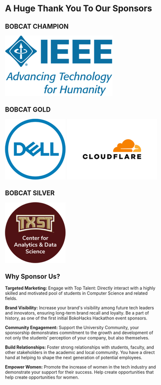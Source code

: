 # **A Huge Thank You To Our Sponsors**

## **BOBCAT CHAMPION**
![IEEE - Jalyn Celly](assets/logos/IEEE.png)

## **BOBCAT GOLD**
![Dell Logo](assets/logos/Dell.png)
![Cloudflare Logo](assets/logos/Cloudflare.png)

## **BOBCAT SILVER**
![CADS Logo](assets/logos/CADS.png)

## **Why Sponsor Us?** 

**Targeted Marketing:**
Engage with Top Talent: Directly interact with a highly skilled and motivated pool of students in Computer Science and related fields. 

**Brand Visibility:**
Increase your brand's visibility among future tech leaders and innovators, ensuring long-term brand recall and loyalty. Be a part of history, as one of the first initial BokoHacks Hackathon event sponsors. 

**Community Engagement:**
Support the University Community, your sponsorship demonstrates commitment to the growth and development of not only the students’ perception of your company, but also themselves. 

**Build Relationships:**
Foster strong relationships with students, faculty, and other stakeholders in the academic and local community. You have a direct hand at helping to shape the next generation of potential employees. 

**Empower Women:**
Promote the increase of women in the tech industry and demonstrate your support for their success. Help create opportunities that help create opportunities for women. <br>

